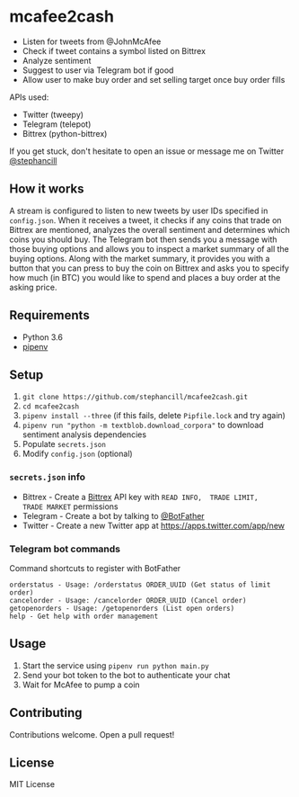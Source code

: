 # mcafee2cash
* Listen for tweets from @JohnMcAfee
* Check if tweet contains a symbol listed on Bittrex
* Analyze sentiment
* Suggest to user via Telegram bot if good
* Allow user to make buy order and set selling target once buy order fills

APIs used:
* Twitter (tweepy)
* Telegram (telepot)
* Bittrex (python-bittrex)

If you get stuck, don't hesitate to open an issue or message me on Twitter [@stephancill](https://twitter.com/stephancill)

## How it works
A stream is configured to listen to new tweets by user IDs specified in `config.json`. When it receives a tweet, it checks if any coins that trade on Bittrex are mentioned, analyzes the overall sentiment and determines which coins you should buy. The Telegram bot then sends you a message with those buying options and allows you to inspect a market summary of all the buying options. Along with the market summary, it provides you with a button that you can press to buy the coin on Bittrex and asks you to specify how much (in BTC) you would like to spend and places a buy order at the asking price.

## Requirements
* Python 3.6
* [pipenv](https://github.com/pypa/pipenv)

## Setup
1. `git clone https://github.com/stephancill/mcafee2cash.git`
2. `cd mcafee2cash`
3. `pipenv install --three` (if this fails, delete `Pipfile.lock` and try again)
4. `pipenv run "python -m textblob.download_corpora"` to download sentiment analysis dependencies
5. Populate `secrets.json`
6. Modify `config.json` (optional)

### `secrets.json` info
* Bittrex - Create a [Bittrex](https://bittrex.com/Manage#sectionApi) API key with `READ INFO,	TRADE LIMIT,	TRADE MARKET` permissions
* Telegram - Create a bot by talking to [@BotFather](http://t.me/botfather)
* Twitter - Create a new Twitter app at https://apps.twitter.com/app/new

### Telegram bot commands
Command shortcuts to register with BotFather
```
orderstatus - Usage: /orderstatus ORDER_UUID (Get status of limit order)
cancelorder - Usage: /cancelorder ORDER_UUID (Cancel order)
getopenorders - Usage: /getopenorders (List open orders)
help - Get help with order management
```

## Usage
1. Start the service using `pipenv run python main.py`
2. Send your bot token to the bot to authenticate your chat
3. Wait for McAfee to pump a coin

## Contributing
Contributions welcome. Open a pull request!

## License
MIT License
